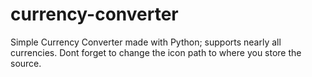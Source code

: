 # currency-converter
Simple Currency Converter made with Python; supports nearly all currencies.
Dont forget to change the icon path to where you store the source.
